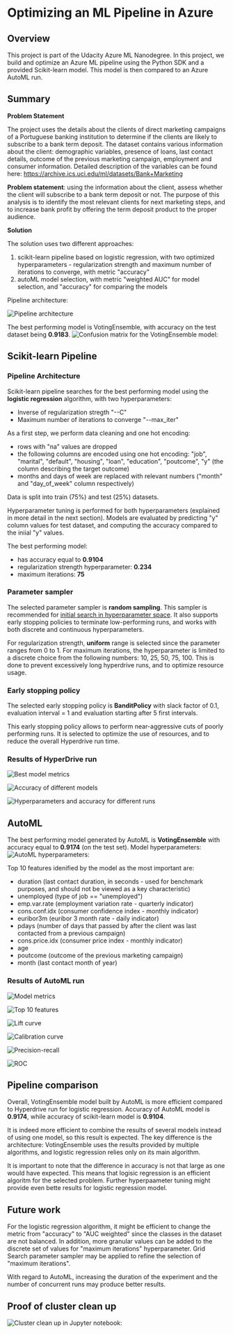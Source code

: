 # Optimizing an ML Pipeline in Azure

## Overview
This project is part of the Udacity Azure ML Nanodegree.
In this project, we build and optimize an Azure ML pipeline using the Python SDK and a provided Scikit-learn model.
This model is then compared to an Azure AutoML run.

## Summary
**Problem Statement**

The project uses the details about the clients of direct marketing campaigns of a Portuguese banking institution to determine if the clients are likely to subscribe to a bank term deposit. The dataset contains various information about the client: demographic variables, presence of loans, last contact details, outcome of the previous marketing campaign, employment and consumer information. Detailed description of the variables can be found here: https://archive.ics.uci.edu/ml/datasets/Bank+Marketing 

**Problem statement**: using the information about the client, assess whether the client will subscribe to a bank term deposit or not. The purpose of this analysis is to identify the most relevant clients for next marketing steps, and to increase bank profit by offering the term deposit product to the proper audience. 

**Solution**

The solution uses two different approaches: 
1.  scikit-learn pipeline based on logistic regression, with two optimized hyperparameters - regularization strength and maximum number of iterations to converge, with metric "accuracy"
2. autoML model selection, with metric "weighted AUC" for model selection, and "accuracy" for comparing the models 

Pipeline architecture:

![Pipeline architecture](https://raw.githubusercontent.com/olgagnatenko13/nd00333_AZMLND_Optimizing_a_Pipeline_in_Azure-Starter_Files/master/pipeline_architecture.png)

The best performing model is VotingEnsemble, with accuracy on the test dataset being **0.9183**.
![Confusion matrix for the VotingEnsemble model:](https://raw.githubusercontent.com/olgagnatenko13/nd00333_AZMLND_Optimizing_a_Pipeline_in_Azure-Starter_Files/project-working/azureml_screenshots/automl_confusion_matrix.png)

## Scikit-learn Pipeline
### Pipeline Architecture 
Scikit-learn pipeline searches for the best performing model using the **logistic regression** algorithm, with two hyperparameters: 
- Inverse of regularization stregth "--C"
- Maximum number of iterations to converge "--max_iter"

As a first step, we perform data cleaning and one hot encoding:
- rows with "na" values are dropped
- the following columns are encoded using one hot encoding: "job", "marital", "default", "housing", "loan", "education", "poutcome", "y" (the column describing the target outcome)
- months and days of week are replaced with relevant numbers ("month" and "day_of_week" column respectively)

Data is split into train (75%) and test (25%) datasets.

Hyperparameter tuning is performed for both hyperparameters (explained in more detail in the next section). 
Models are evaluated by predicting "y" column values for test dataset, and computing the accuracy compared to the iniial "y" values. 

The best performing model:
- has accuracy equal to **0.9104**
- regularization strength hyperparameter: **0.234**
- maximum iterations: **75**

### Parameter sampler 
The selected parameter sampler is **random sampling**. This sampler is recommended for [initial search in hyperparameter space](https://docs.microsoft.com/en-us/azure/machine-learning/how-to-tune-hyperparameters). It also supports early stopping policies to terminate low-performing runs, and works with both discrete and continuous hyperparameters.

For regularization strength, **uniform** range is selected since the parameter ranges from 0 to 1. 
For maximum iterations, the hyperparameter is limited to a discrete choice from the following numbers: 10, 25, 50, 75, 100. This is done to prevent excessively long hyperdrive runs, and to optimize resource usage.

### Early stopping policy 
The selected early stopping policy is **BanditPolicy** with slack factor of 0.1, evaluation interval = 1 and evaluation starting after 5 first intervals. 

This early stopping policy allows to perform near-aggressive cuts of poorly performing runs. It is selected to optimize the use of resources, and to reduce the overall Hyperdrive run time. 

### Results of HyperDrive run 

![Best model metrics](https://raw.githubusercontent.com/olgagnatenko13/nd00333_AZMLND_Optimizing_a_Pipeline_in_Azure-Starter_Files/project-working/azureml_screenshots/hd_model_parameters.png)

![Accuracy of different models](https://raw.githubusercontent.com/olgagnatenko13/nd00333_AZMLND_Optimizing_a_Pipeline_in_Azure-Starter_Files/project-working/azureml_screenshots/hd_model_accuracy.png)


![Hyperparameters and accuracy for different runs](https://raw.githubusercontent.com/olgagnatenko13/nd00333_AZMLND_Optimizing_a_Pipeline_in_Azure-Starter_Files/project-working/azureml_screenshots/hd_runs_accuracy.png)

## AutoML
The best performing model generated by AutoML is **VotingEnsemble** with accuracy equal to **0.9174** (on the test set). 
Model hyperparameters:
![AutoML hyperparameters:](https://raw.githubusercontent.com/olgagnatenko13/nd00333_AZMLND_Optimizing_a_Pipeline_in_Azure-Starter_Files/project-working/azureml_screenshots/automl_model_components.png)  

Top 10 features idenified by the model as the most important are:
- duration (last contact duration, in seconds - used for benchmark purposes, and should not be viewed as a key characteristic)
- unemployed (type of job == "unemployed")
- emp.var.rate (employment variation rate - quarterly indicator)
- cons.conf.idx (consumer confidence index - monthly indicator)
- euribor3m (euribor 3 month rate - daily indicator)
- pdays (number of days that passed by after the client was last contacted from a previous campaign)
- cons.price.idx (consumer price index - monthly indicator)
- age
- poutcome (outcome of the previous marketing campaign)
- month (last contact month of year)

### Results of AutoML run 
![Model metrics](https://raw.githubusercontent.com/olgagnatenko13/nd00333_AZMLND_Optimizing_a_Pipeline_in_Azure-Starter_Files/project-working/azureml_screenshots/automl_model_metrics.png)

![Top 10 features](https://raw.githubusercontent.com/olgagnatenko13/nd00333_AZMLND_Optimizing_a_Pipeline_in_Azure-Starter_Files/project-working/azureml_screenshots/automl_model_explanation.png)

![Lift curve](https://raw.githubusercontent.com/olgagnatenko13/nd00333_AZMLND_Optimizing_a_Pipeline_in_Azure-Starter_Files/project-working/azureml_screenshots/automl_lift_curve.png)

![Calibration curve](https://raw.githubusercontent.com/olgagnatenko13/nd00333_AZMLND_Optimizing_a_Pipeline_in_Azure-Starter_Files/project-working/azureml_screenshots/automl_calibration_curve.png)

![Precision-recall](https://raw.githubusercontent.com/olgagnatenko13/nd00333_AZMLND_Optimizing_a_Pipeline_in_Azure-Starter_Files/project-working/azureml_screenshots/automl_precision_recall.png)

![ROC](https://raw.githubusercontent.com/olgagnatenko13/nd00333_AZMLND_Optimizing_a_Pipeline_in_Azure-Starter_Files/project-working/azureml_screenshots/automl_roc.png)


## Pipeline comparison
Overall, VotingEnsemble model built by AutoML is more efficient compared to Hyperdrive run for logistic regression. 
Accuracy of AutoML model is **0.9174**, while accuracy of scikit-learn model is **0.9104**.

It is indeed more efficient to combine the results of several models instead of using one model, so this result is expected. The key difference is the architecture: VotingEnsemble uses the results provided by multiple algorithms, and logistic regression relies only on its main algorithm. 

It is important to note that the difference in accuracy is not that large as one would have expected. This means that logisic regression is an efficient algoritm for the selected problem. Further hyperpaameter tuning might provide even bette results for logistic regression model. 

## Future work
For the logistic regression algorithm, it might be efficient to change the metric from "accuracy" to "AUC weighted" since the classes in the dataset are not balanced. In addition, more granular values can be added to the discrete set of values for "maximum iterations" hyperparameter. Grid Search parameter sampler may be applied to refine the selection of "maximum iterations".

With regard to AutoML, increasing the duration of the experiment and the number of concurrent runs may produce better results.

## Proof of cluster clean up
![Cluster clean up in Jupyter notebook:](https://raw.githubusercontent.com/olgagnatenko13/nd00333_AZMLND_Optimizing_a_Pipeline_in_Azure-Starter_Files/project-working/cluster_deletion.png)
